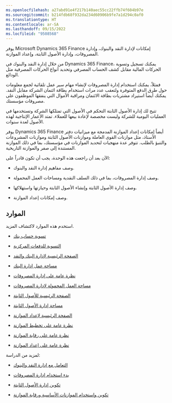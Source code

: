 ```yaml
---
ms.openlocfilehash: a27abd91e4f217b140aec55cc22ffb74f604b97e
ms.sourcegitcommit: b214fdb68f932da234d60906b9fe7a1d294c0af0
ms.translationtype: HT
ms.contentlocale: ar-SA
ms.lasthandoff: 09/15/2022
ms.locfileid: "9508568"
---
```

يوفر Microsoft Dynamics 365 Finance إمكانات لإدارة النقد والبنوك، وإدارة المصروفات، وإدارة الأصول الثابتة، وإعداد الموازنة.

من خلال إدارة النقد والبنوك في Dynamics 365 Finance، يمكنك تسجيل وتسوية الحركات المالية مقابل كشف الحساب المصرفي وتحديد أنواع الحركات المصرفية مثل الودائع.

فمثلاً، يمكنك استخدام إدارة المصروفات لإنشاء مهام سير عمل تلقائية لجمع معلومات حول طرق الدفع المتوفرة ولتعقب عدد مرات استخدام بطاقة ائتمان الشركة مقابل النقد. يمكنك أيضاً استيراد مشتريات بطاقة الائتمان ومراقبة الأموال التي ينفقها الموظفون على مصروفات مؤسستك.

تتيح لك إدارة الأصول الثابتة التحكم في الأصول التي تمتلكها الشركة وتستخدمها في العمليات اليومية للشركة وليست مخصصة لإعادة بيعها للعملاء. تمتد الأعمار الإنتاجية لهذه الأصول لعدة سنوات.

يوفر Dynamics 365 Finance أيضاً إمكانات إعداد الموازنة المدمجة مع ميزانيات دفتر الأستاذ، مثل موازنات القوى العاملة وموازنات الأصول الثابتة وموازنات المشروعات والتنبؤ بالطلب. تتوفر عدة منهجيات لتحديد الموازنات في مؤسستك، بما في ذلك الموازنة المستندة إلى صفر والموازنة التاريخية.

الآن بعد أن راجعت هذه الوحدة، يجب أن تكون قادراً على:

- وصف مفاهيم إدارة النقد والبنوك. 

- وصف إدارة المصروفات، بما في ذلك السلف النقدية ومساحات العمل المحمولة. 

- وصف إدارة الأصول الثابتة وإنشاء الأصول الثابتة وحيازتها واستهلاكها. 

- وصف إمكانات إعداد الموازنة.

## <a name="resources"></a>الموارد

استخدم هذه الموارد لاكتشاف المزيد.

- [تسوية حساب بنك](/dynamics365/finance/cash-bank-management/reconcile-bank-account)

- [التسوية للدفعات المركزية](/dynamics365/finance/cash-bank-management/settlement-overview-centralized-payments)

- [الصفحة الرئيسية لإدارة البنك والنقد](/dynamics365/finance/cash-bank-management/cash-bank-management)

- [مساحة عمل إدارة البنك](/dynamics365/finance/cash-bank-management/bank-management-workspace)

- [نظرة عامة على إدارة المصروفات](/dynamics365/project-operations/expense/expense-overview)

- [مساحة العمل المحمولة لإدارة المصروفات](/dynamics365/project-operations/prod-exp/expense-management-mobile-workspace)

- [الصفحة الرئيسية للأصول الثابتة](/dynamics365/finance/fixed-assets/fixed-assets)

- [مساحة إدارة الأصول الثابتة](/dynamics365/finance/fixed-assets/fixed-asset-management-workspace)

- [الصفحة الرئيسية لإعداد الموازنة](/dynamics365/finance/budgeting/budgeting-overview)

- [نظرة عامة على تخطيط الموازنة](/dynamics365/finance/budgeting/budget-planning-overview-configuration)

- [نظرة عامة على رقابة الموازنة](/dynamics365/finance/budgeting/budget-control-overview-configuration)

- [نظرة عامة على إعداد الموازنة](/dynamics365/finance/budgeting/basic-budgeting-overview-configuration)

لمزيد من الدراسة:

- [التعامل مع إدارة النقد والبنوك](/training/modules/work-cash-bank-dyn365-dyn365-finance/)

- [بدء استخدام إدارة المصروفات](/training/modules/get-started-expense-management/)

- [تكوين إدارة الأصول الثابتة](/training/modules/configure-fixed-assets-mgmt-dyn365-finance/)

- [تكوين واستخدام الموازنات الأساسية ورقابة الموازنة](/training/modules/configure-use-basic-budgeting-budget-control-dyn365-finance/)

